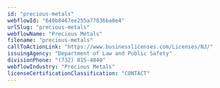 ```yaml
---
id: "precious-metals"
webflowId: "640b8467ee255a77836ba0e4"
urlSlug: "precious-metals"
webflowName: "Precious Metals"
filename: "precious-metals"
callToActionLink: "https://www.businesslicenses.com/Licenses/NJ/"
issuingAgency: "Department of Law and Public Safety"
divisionPhone: "(732) 815-4840"
webflowIndustry: "Precious Metals"
licenseCertificationClassification: "CONTACT"
---
```

